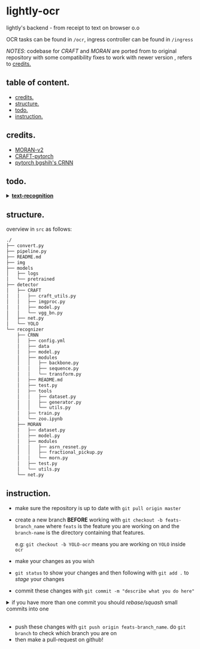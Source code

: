 # lightly-ocr

lightly's backend - from receipt to text on browser o.o

OCR tasks can be found in `/ocr`, ingress controller can be found in `/ingress`

_NOTES_: codebase for _CRAFT_ and _MORAN_ are ported from to original repository with some compatibility fixes to work with newer version , refers to [credits.](#credits)

## table of content.
* [credits.](#credits)
* [structure.](#structure)
* [todo.](#todo)
* [instruction.](#instruction)

## credits.
* [MORAN-v2](https://github.com/Canjie-Luo/MORAN_v2)
* [CRAFT-pytorch](https://github.com/clovaai/CRAFT-pytorch)
* [pytorch bgshih's CRNN](https://github.com/meijieru/crnn.pytorch)

## todo.
<details>
<summary>
<a href="ocr/recognizer"><b>text-recognition</b></a>
</summary><br>
- <b>CRNN</b> 
  * [ ] fix image padding issues with [eval.py](ocr/recognizer/CRNN/tools/eval.py)
  * [ ] process ICDAR2019 for eval sets in conjunction with MJSynth val data ⇒ reduce biases
  * [ ] creates a general dataset and generator function for both reconition model
  * [ ] database parsing for training loop
  * [x] ~~__FIXME__: gradient vanishing when training~~
  * [x] ~~generates logs for each training session~~
  * [x] ~~add options for continue training~~
  * [x] ~~modules incompatible shapes~~
  * [x] ~~create lmdb as dataset~~
  * [x] ~~added [generator.py](ocr/recognizer/CRNN/tools/generator.py) to generate lmdb~~
  * [x] ~~merges valuation_fn into [train.py](ocr/recognizer/CRNN/train.py#L136)~~
- <b>MORAN</b>
  * [ ] updates Variable to Tensor since torch.autograd.Variable is deprecated
</details>


## structure.
overview in `src` as follows:
```bash
./
├── convert.py
├── pipeline.py
├── README.md
├── img
├── models
│   ├── logs
│   └── pretrained
├── detector
│   ├── CRAFT
│   │   ├── craft_utils.py
│   │   ├── imgproc.py
│   │   ├── model.py
│   │   └── vgg_bn.py
│   ├── net.py
│   └── YOLO
└── recognizer
    ├── CRNN
    │   ├── config.yml
    │   ├── data
    │   ├── model.py
    │   ├── modules
    │   │   ├── backbone.py
    │   │   ├── sequence.py
    │   │   └── transform.py
    │   ├── README.md
    │   ├── test.py
    │   ├── tools
    │   │   ├── dataset.py
    │   │   ├── generator.py
    │   │   └── utils.py
    │   ├── train.py
    │   └── zoo.ipynb
    ├── MORAN
    │   ├── dataset.py
    │   ├── model.py
    │   ├── modules
    │   │   ├── asrn_resnet.py
    │   │   ├── fractional_pickup.py
    │   │   └── morn.py
    │   ├── test.py
    │   └── utils.py
    └── net.py
```

## instruction.
- make sure the repository is up to date with ```git pull origin master```
- create a new branch __BEFORE__ working with ```git checkout -b feats-branch_name``` where `feats` is the feature you are working on and the `branch-name` is the directory containing that features. 
  
  e.g: `git checkout -b YOLO-ocr` means you are working on `YOLO` inside `ocr`
- make your changes as you wish
- ```git status``` to show your changes and then following with ```git add .``` to _stage_ your changes
- commit these changes with ```git commit -m "describe what you do here"```

<details>
<summary>if you have more than one commit you should <i>rebase/squash</i> small commits into one</summary><br>

- ```git status``` to show the amount of your changes comparing to _HEAD_: 
  
  ```Your branch is ahead of 'origin/master' by n commit.``` where `n` is the number of your commit 
- ```git rebase -i HEAD~n``` to changes commit, __REMEMBER__ `-i`
- Once you enter the interactive shell `pick` your first commit and `squash` all the following commits after that
- after saving and exits edit your commit message once the new windows open describe what you did
- more information [here](https://git-scm.com/docs/git-rebase)

</details><br>

- push these changes with ```git push origin feats-branch_name```. do ```git branch``` to check which branch you are on
- then make a pull-request on github!


